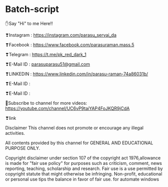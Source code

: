 # Batch-script

✋Say "Hi" to me Here!!

❣Instagram : https://instagram.com/parasu_servai_da

❣Facebook : https://www.facebook.com/parasuraman.mass.5

❣Telegram : https://t.me/pk_red_dark_1

❣E-Mail ID : parasuparasu51@gmail.com

❣LINKEDIN : https://www.linkedin.com/in/parasu-raman-74a86031b/

❣E-Mail ID :

❣E-Mail ID :

🔔Subscribe to channel for more videos: https://youtube.com/channel/UC6vP9taiYAP4FoJKQR9jCdA

❣link

Disclaimer This channel does not promote or encourage any illegal activities.

All contents provided by this channel for GENERAL AND EDUCATIONAL PURPOSE ONLY.

Copyright disclaimer under section 107 of the copyright act 1976,allowance is made for "fair use policy" for purposes such as criticism, comment, news reporting, teaching, scholarship and research. Fair use is a use permitted by copyright statute that might otherwise be infringing. Non-profit, educational or personal use tips the balance in favor of fair use.
for automate windows 
